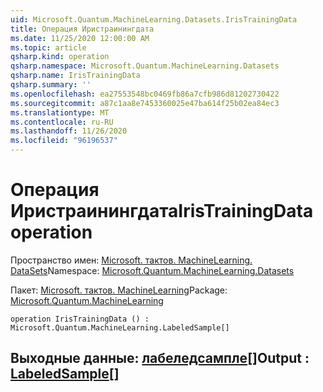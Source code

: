 ```yaml
---
uid: Microsoft.Quantum.MachineLearning.Datasets.IrisTrainingData
title: Операция Иристраинингдата
ms.date: 11/25/2020 12:00:00 AM
ms.topic: article
qsharp.kind: operation
qsharp.namespace: Microsoft.Quantum.MachineLearning.Datasets
qsharp.name: IrisTrainingData
qsharp.summary: ''
ms.openlocfilehash: ea27553548bc0469fb86a7cfb986d81202730422
ms.sourcegitcommit: a87c1aa8e7453360025e47ba614f25b02ea84ec3
ms.translationtype: MT
ms.contentlocale: ru-RU
ms.lasthandoff: 11/26/2020
ms.locfileid: "96196537"
---
```

# <a name="iristrainingdata-operation"></a><span data-ttu-id="8a609-102">Операция Иристраинингдата</span><span class="sxs-lookup"><span data-stu-id="8a609-102">IrisTrainingData operation</span></span>

<span data-ttu-id="8a609-103">Пространство имен: [Microsoft. тактов. MachineLearning. DataSets](xref:Microsoft.Quantum.MachineLearning.Datasets)</span><span class="sxs-lookup"><span data-stu-id="8a609-103">Namespace: [Microsoft.Quantum.MachineLearning.Datasets](xref:Microsoft.Quantum.MachineLearning.Datasets)</span></span>

<span data-ttu-id="8a609-104">Пакет: [Microsoft. тактов. MachineLearning](https://nuget.org/packages/Microsoft.Quantum.MachineLearning)</span><span class="sxs-lookup"><span data-stu-id="8a609-104">Package: [Microsoft.Quantum.MachineLearning](https://nuget.org/packages/Microsoft.Quantum.MachineLearning)</span></span>




```qsharp
operation IrisTrainingData () : Microsoft.Quantum.MachineLearning.LabeledSample[]
```


## <a name="output--labeledsample"></a><span data-ttu-id="8a609-105">Выходные данные: [лабеледсампле](xref:Microsoft.Quantum.MachineLearning.LabeledSample)[]</span><span class="sxs-lookup"><span data-stu-id="8a609-105">Output : [LabeledSample](xref:Microsoft.Quantum.MachineLearning.LabeledSample)[]</span></span>

